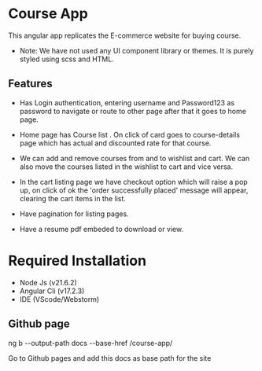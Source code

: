 # Course App
This angular app replicates the E-commerce website for buying course.
* Note:
We have not used any UI component library or themes. It is purely styled using scss and HTML.

## Features
* Has Login authentication, entering username and Password123 as password to navigate or route to other page
after that it goes to home page. 

* Home page has Course list . On click of card goes to course-details page
which has actual and discounted rate for that course.

* We can add and remove courses from and to wishlist and cart. We can also move the courses listed in the wishlist to cart and vice versa.

* In the cart listing page we have checkout option which will raise a pop up, on click of ok the 'order successfully placed' message will appear, clearing the cart items in the list.

* Have pagination for listing pages.

* Have a resume pdf embeded to download or view.

# Required Installation
* Node Js (v21.6.2)
* Angular Cli (v17.2.3)
* IDE (VScode/Webstorm)

## Github page

ng b --output-path docs --base-href /course-app/ 

Go to Github pages and add this docs as base path for the site
